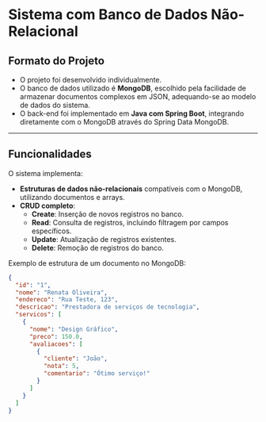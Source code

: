 # Sistema com Banco de Dados Não-Relacional

## Formato do Projeto
- O projeto foi desenvolvido individualmente.
- O banco de dados utilizado é **MongoDB**, escolhido pela facilidade de armazenar documentos complexos em JSON, adequando-se ao modelo de dados do sistema.
- O back-end foi implementado em **Java com Spring Boot**, integrando diretamente com o MongoDB através do Spring Data MongoDB.

---

## Funcionalidades
O sistema implementa:

- **Estruturas de dados não-relacionais** compatíveis com o MongoDB, utilizando documentos e arrays.
- **CRUD completo**:
  - **Create**: Inserção de novos registros no banco.
  - **Read**: Consulta de registros, incluindo filtragem por campos específicos.
  - **Update**: Atualização de registros existentes.
  - **Delete**: Remoção de registros do banco.

Exemplo de estrutura de um documento no MongoDB:

```json
{
  "id": "1",
  "nome": "Renata Oliveira",
  "endereco": "Rua Teste, 123",
  "descricao": "Prestadora de serviços de tecnologia",
  "servicos": [
    {
      "nome": "Design Gráfico",
      "preco": 150.0,
      "avaliacoes": [
        {
          "cliente": "João",
          "nota": 5,
          "comentario": "Ótimo serviço!"
        }
      ]
    }
  ]
}
